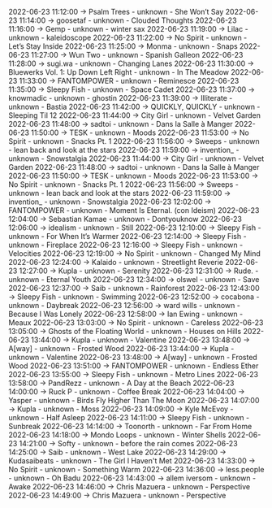 2022-06-23 11:12:00 -> Psalm Trees - unknown - She Won’t Say
2022-06-23 11:14:00 -> goosetaf - unknown - Clouded Thoughts
2022-06-23 11:16:00 -> Gemp - unknown - winter sax
2022-06-23 11:19:00 -> Lilac - unknown - kaleidoscope
2022-06-23 11:22:00 -> No Spirit - unknown - Let’s Stay Inside
2022-06-23 11:25:00 -> Monma - unknown - Snaps
2022-06-23 11:27:00 -> Wun Two - unknown - Spanish Galleon
2022-06-23 11:28:00 -> sugi.wa - unknown - Changing Lanes
2022-06-23 11:30:00 -> Bluewerks Vol. 1: Up Down Left Right - unknown - In The Meadow
2022-06-23 11:33:00 -> FANTOMPOWER - unknown - Reminesce
2022-06-23 11:35:00 -> Sleepy Fish - unknown - Space Cadet
2022-06-23 11:37:00 -> knowmadic - unknown - ghostin
2022-06-23 11:39:00 -> Illiterate - unknown - Bastia
2022-06-23 11:42:00 -> QUICKLY, QUICKLY - unknown - Sleeping Til 12
2022-06-23 11:44:00 -> City Girl - unknown - Velvet Garden
2022-06-23 11:48:00 -> sadtoi - unknown - Dans la Salle à Manger
2022-06-23 11:50:00 -> TESK - unknown - Moods
2022-06-23 11:53:00 -> No Spirit - unknown - Snacks Pt. 1
2022-06-23 11:56:00 -> Sweeps - unknown - lean back and look at the stars
2022-06-23 11:59:00 -> invention_ - unknown - Snowstalgia
2022-06-23 11:44:00 -> City Girl - unknown - Velvet Garden
2022-06-23 11:48:00 -> sadtoi - unknown - Dans la Salle à Manger
2022-06-23 11:50:00 -> TESK - unknown - Moods
2022-06-23 11:53:00 -> No Spirit - unknown - Snacks Pt. 1
2022-06-23 11:56:00 -> Sweeps - unknown - lean back and look at the stars
2022-06-23 11:59:00 -> invention_ - unknown - Snowstalgia
2022-06-23 12:02:00 -> FANTOMPOWER - unknown - Moment Is Eternal. (con Ideism)
2022-06-23 12:04:00 -> Sebastian Kamae - unknown - Dontyouknow
2022-06-23 12:06:00 -> idealism - unknown - Still
2022-06-23 12:10:00 -> Sleepy Fish - unknown - For When It’s Warmer
2022-06-23 12:14:00 -> Sleepy Fish - unknown - Fireplace
2022-06-23 12:16:00 -> Sleepy Fish - unknown - Velocities
2022-06-23 12:19:00 -> No Spirit - unknown - Changed My Mind
2022-06-23 12:24:00 -> Kalaido - unknown - Streetlight Reverie
2022-06-23 12:27:00 -> Kupla - unknown - Serenity
2022-06-23 12:31:00 -> Rude. - unknown - Eternal Youth
2022-06-23 12:34:00 -> olswel - unknown - Save
2022-06-23 12:37:00 -> Saib - unknown - Rainforest
2022-06-23 12:43:00 -> Sleepy Fish - unknown - Swimming
2022-06-23 12:52:00 -> cocabona - unknown - Daybreak
2022-06-23 12:56:00 -> ward wills - unknown - Because I Was Lonely
2022-06-23 12:58:00 -> Ian Ewing - unknown - Meaux
2022-06-23 13:03:00 -> No Spirit - unknown - Careless
2022-06-23 13:05:00 -> Ghosts of the Floating World - unknown - Houses on Hills
2022-06-23 13:44:00 -> Kupla - unknown - Valentine
2022-06-23 13:48:00 -> A[way] - unknown - Frosted Wood
2022-06-23 13:44:00 -> Kupla - unknown - Valentine
2022-06-23 13:48:00 -> A[way] - unknown - Frosted Wood
2022-06-23 13:51:00 -> FANTOMPOWER - unknown - Endless Ether
2022-06-23 13:55:00 -> Sleepy Fish - unknown - Metro Lines
2022-06-23 13:58:00 -> PandRezz - unknown - A Day at the Beach
2022-06-23 14:00:00 -> Ruck P - unknown - Coffee Break
2022-06-23 14:04:00 -> Yasper - unknown - Birds Fly Higher Than The Moon
2022-06-23 14:07:00 -> Kupla - unknown - Moss
2022-06-23 14:09:00 -> Kyle McEvoy - unknown - Half Asleep
2022-06-23 14:11:00 -> Sleepy Fish - unknown - Sunbreak
2022-06-23 14:14:00 -> Toonorth - unknown - Far From Home
2022-06-23 14:18:00 -> Mondo Loops - unknown - Winter Shells
2022-06-23 14:21:00 -> Softy - unknown - before the rain comes
2022-06-23 14:25:00 -> Saib - unknown - West Lake
2022-06-23 14:29:00 -> Kudasaibeats - unknown - The Girl I Haven't Met
2022-06-23 14:33:00 -> No Spirit - unknown - Something Warm
2022-06-23 14:36:00 -> less.people - unknown - Oh Badu
2022-06-23 14:43:00 -> allem iversom - unknown - Awake
2022-06-23 14:46:00 -> Chris Mazuera - unknown - Perspective
2022-06-23 14:49:00 -> Chris Mazuera - unknown - Perspective
